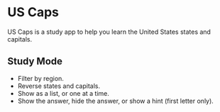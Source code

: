# US Caps

US Caps is a study app to help you learn the United States states and capitals.

## Study Mode

- Filter by region.
- Reverse states and capitals.
- Show as a list, or one at a time.
- Show the answer, hide the answer, or show a hint (first letter only).
